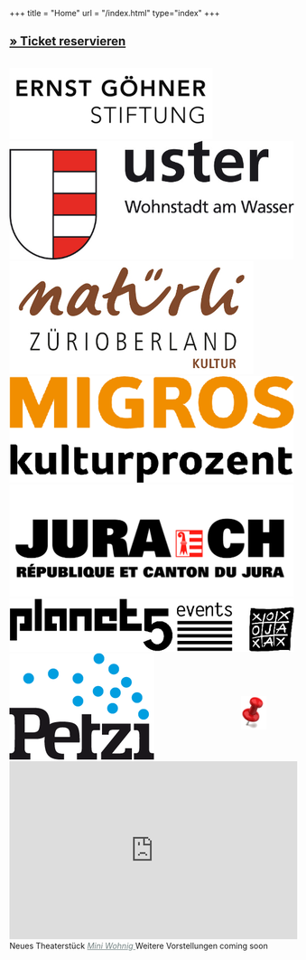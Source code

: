 +++
title = "Home"
url = "/index.html"
type="index"
+++
<div class="overlay overlay-left" >
<h2> <a style="color: 3FA0A0" href= "/Reservieren">
        &raquo; Ticket reservieren </a> </h2></br>
</div>

<div class="overlay overlay-right">
  <div id="logos" style="">
  <img src="images/EGS.jpg"/>
  <img src="images/uster.jpg"/>
  <img src="images/oberland.jpg"/>
  <img src="images/migrosbunt.gif"/>
    <img src="images/jura2.gif"/>
    <img src="images/planet5.gif"/>
  <img src="images/petzi.png"/>

  </div>
</div>
<div class="polaroid pl-home">
<iframe width="510" height="315" src="https://www.youtube.com/embed/sxqm2Pagd4k" frameborder="0" allow="autoplay; encrypted-media" allowfullscreen></iframe>
  Neues Theaterstück
      <a style="color:#758484" href="/stueck">
       <i>Mini Wohnig</i>  
      </a> Weitere Vorstellungen
 coming soon<br>
  
</div>
<img src="images/reiszweckemini.png" style="position: relative; top: -450px;left: 410px; ;width: 45px;"/>

<script>
$('.carousel').slick({
  slidesToShow: 1,
  slidesToScroll: 1,
  autoplay: true,
  fade: true,
  autoplaySpeed: 4500,
  prevArrow: null,
  nextArrow: null,
  pauseOnHover: false,
  speed: 2000,
});
</script>


